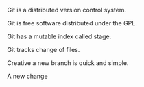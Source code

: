 Git is a distributed version control system.

Git is free software distributed under the GPL.

Git has a mutable index called stage.

Git tracks change of files.

Creative a new branch is quick and simple.

A new change